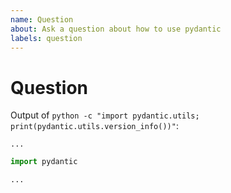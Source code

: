 ```yaml
---
name: Question
about: Ask a question about how to use pydantic
labels: question
---
```


# Question

Output of `python -c "import pydantic.utils; print(pydantic.utils.version_info())"`:
```
...
```
<!-- or if you're using pydantic before v1.3, manually add os, python version and pydantic version -->

<!-- Please read the [docs](https://pydantic-docs.helpmanual.io/) and search through issues to
confirm your question hasn't already been answered. -->

<!-- Where possible please include a self contained code snippet describing your question: -->

```py
import pydantic

...
```
